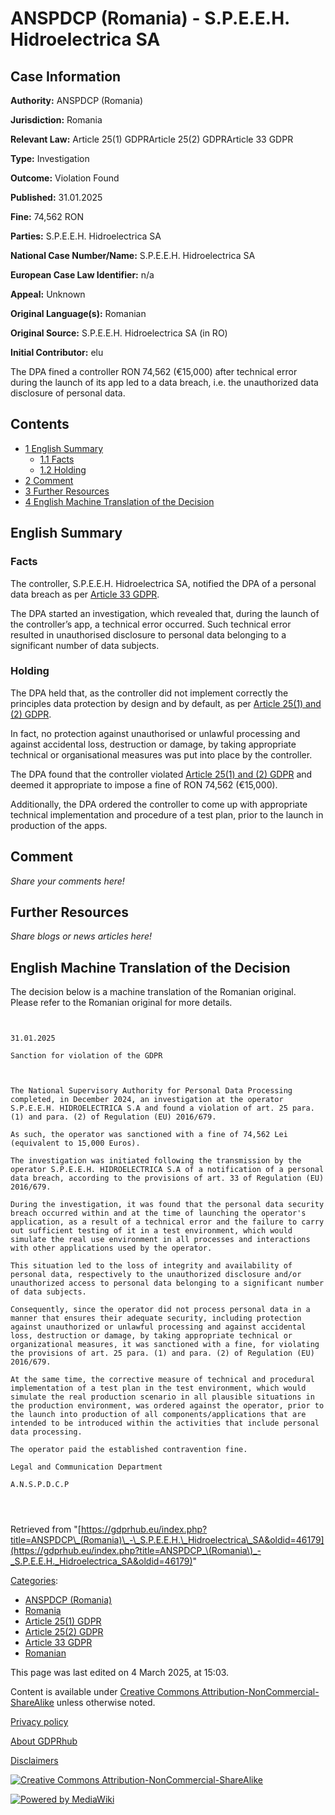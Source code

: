 # ANSPDCP (Romania) - S.P.E.E.H. Hidroelectrica SA

## Case Information

**Authority:** ANSPDCP (Romania)

**Jurisdiction:** Romania

**Relevant Law:** Article 25(1) GDPRArticle 25(2) GDPRArticle 33 GDPR

**Type:** Investigation

**Outcome:** Violation Found

**Published:** 31.01.2025

**Fine:** 74,562 RON

**Parties:** S.P.E.E.H. Hidroelectrica SA

**National Case Number/Name:** S.P.E.E.H. Hidroelectrica SA

**European Case Law Identifier:** n/a

**Appeal:** Unknown

**Original Language(s):** Romanian

**Original Source:** S.P.E.E.H. Hidroelectrica SA (in RO)

**Initial Contributor:** elu

The DPA fined a controller RON 74,562 (€15,000) after technical error during the launch of its app led to a data breach, i.e. the unauthorized data disclosure of personal data.

## Contents

*   [1 English Summary](#English_Summary)
    *   [1.1 Facts](#Facts)
    *   [1.2 Holding](#Holding)
*   [2 Comment](#Comment)
*   [3 Further Resources](#Further_Resources)
*   [4 English Machine Translation of the Decision](#English_Machine_Translation_of_the_Decision)

## English Summary

### Facts

The controller, S.P.E.E.H. Hidroelectrica SA, notified the DPA of a personal data breach as per [Article 33 GDPR](/index.php?title=Article_33_GDPR "Article 33 GDPR").

The DPA started an investigation, which revealed that, during the launch of the controller’s app, a technical error occurred. Such technical error resulted in unauthorised disclosure to personal data belonging to a significant number of data subjects.

### Holding

The DPA held that, as the controller did not implement correctly the principles data protection by design and by default, as per [Article 25(1) and (2) GDPR](/index.php?title=Article_25_GDPR "Article 25 GDPR").

In fact, no protection against unauthorised or unlawful processing and against accidental loss, destruction or damage, by taking appropriate technical or organisational measures was put into place by the controller.

The DPA found that the controller violated [Article 25(1) and (2) GDPR](/index.php?title=Article_25_GDPR "Article 25 GDPR") and deemed it appropriate to impose a fine of RON 74,562 (€15,000).

Additionally, the DPA ordered the controller to come up with appropriate technical implementation and procedure of a test plan, prior to the launch in production of the apps.

## Comment

_Share your comments here!_

## Further Resources

_Share blogs or news articles here!_

## English Machine Translation of the Decision

The decision below is a machine translation of the Romanian original. Please refer to the Romanian original for more details.

```
  

31.01.2025

Sanction for violation of the GDPR

 

The National Supervisory Authority for Personal Data Processing completed, in December 2024, an investigation at the operator S.P.E.E.H. HIDROELECTRICA S.A and found a violation of art. 25 para. (1) and para. (2) of Regulation (EU) 2016/679.

As such, the operator was sanctioned with a fine of 74,562 Lei (equivalent to 15,000 Euros).

The investigation was initiated following the transmission by the operator S.P.E.E.H. HIDROELECTRICA S.A of a notification of a personal data breach, according to the provisions of art. 33 of Regulation (EU) 2016/679.

During the investigation, it was found that the personal data security breach occurred within and at the time of launching the operator's application, as a result of a technical error and the failure to carry out sufficient testing of it in a test environment, which would simulate the real use environment in all processes and interactions with other applications used by the operator.

This situation led to the loss of integrity and availability of personal data, respectively to the unauthorized disclosure and/or unauthorized access to personal data belonging to a significant number of data subjects.

Consequently, since the operator did not process personal data in a manner that ensures their adequate security, including protection against unauthorized or unlawful processing and against accidental loss, destruction or damage, by taking appropriate technical or organizational measures, it was sanctioned with a fine, for violating the provisions of art. 25 para. (1) and para. (2) of Regulation (EU) 2016/679.

At the same time, the corrective measure of technical and procedural implementation of a test plan in the test environment, which would simulate the real production scenario in all plausible situations in the production environment, was ordered against the operator, prior to the launch into production of all components/applications that are intended to be introduced within the activities that include personal data processing.

The operator paid the established contravention fine.

Legal and Communication Department

A.N.S.P.D.C.P

 
 

```

Retrieved from "[https://gdprhub.eu/index.php?title=ANSPDCP\_(Romania)\_-\_S.P.E.E.H.\_Hidroelectrica\_SA&oldid=46179](https://gdprhub.eu/index.php?title=ANSPDCP_\(Romania\)_-_S.P.E.E.H._Hidroelectrica_SA&oldid=46179)"

[Categories](/index.php?title=Special:Categories "Special:Categories"):

*   [ANSPDCP (Romania)](/index.php?title=Category:ANSPDCP_\(Romania\) "Category:ANSPDCP (Romania)")
*   [Romania](/index.php?title=Category:Romania "Category:Romania")
*   [Article 25(1) GDPR](/index.php?title=Category:Article_25\(1\)_GDPR "Category:Article 25(1) GDPR")
*   [Article 25(2) GDPR](/index.php?title=Category:Article_25\(2\)_GDPR "Category:Article 25(2) GDPR")
*   [Article 33 GDPR](/index.php?title=Category:Article_33_GDPR "Category:Article 33 GDPR")
*   [Romanian](/index.php?title=Category:Romanian "Category:Romanian")

This page was last edited on 4 March 2025, at 15:03.

Content is available under [Creative Commons Attribution-NonCommercial-ShareAlike](https://creativecommons.org/licenses/by-nc-sa/4.0/) unless otherwise noted.

[Privacy policy](/index.php?title=GDPRhub:Privacy_policy)

[About GDPRhub](/index.php?title=GDPRhub:About)

[Disclaimers](/index.php?title=GDPRhub:General_disclaimer)

[![Creative Commons Attribution-NonCommercial-ShareAlike](/resources/assets/licenses/cc-by-nc-sa.png)](https://creativecommons.org/licenses/by-nc-sa/4.0/)

[![Powered by MediaWiki](/resources/assets/poweredby_mediawiki_88x31.png)](https://www.mediawiki.org/)